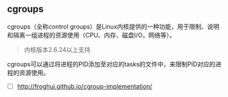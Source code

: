 ## cgroups

cgroups（全称control groups）是Linux内核提供的一种功能，用于限制、说明和隔离一组进程的资源使用（CPU、内存、磁盘I/O，网络等）。

> 内核版本2.6.24以上支持

cgroups可以通过将进程的PID添加至对应的tasks的文件中，来限制PID对应的进程的资源使用。

- [ ] http://froghui.github.io/cgroup-implementation/


